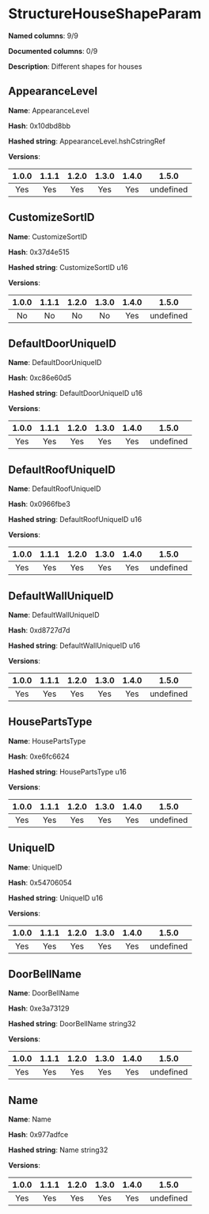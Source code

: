 # StructureHouseShapeParam
**Named columns**: 9/9

**Documented columns**: 0/9

**Description**: Different shapes for houses
## AppearanceLevel

**Name**: AppearanceLevel

**Hash**: 0x10dbd8bb

**Hashed string**: AppearanceLevel.hshCstringRef

**Versions**: 

 | 1.0.0 | 1.1.1 | 1.2.0 | 1.3.0 | 1.4.0 | 1.5.0 |
|:--:|:--:|:--:|:--:|:--:|:--:|
| Yes | Yes | Yes | Yes | Yes | undefined |


## CustomizeSortID

**Name**: CustomizeSortID

**Hash**: 0x37d4e515

**Hashed string**: CustomizeSortID u16

**Versions**: 

 | 1.0.0 | 1.1.1 | 1.2.0 | 1.3.0 | 1.4.0 | 1.5.0 |
|:--:|:--:|:--:|:--:|:--:|:--:|
| No | No | No | No | Yes | undefined |


## DefaultDoorUniqueID

**Name**: DefaultDoorUniqueID

**Hash**: 0xc86e60d5

**Hashed string**: DefaultDoorUniqueID u16

**Versions**: 

 | 1.0.0 | 1.1.1 | 1.2.0 | 1.3.0 | 1.4.0 | 1.5.0 |
|:--:|:--:|:--:|:--:|:--:|:--:|
| Yes | Yes | Yes | Yes | Yes | undefined |


## DefaultRoofUniqueID

**Name**: DefaultRoofUniqueID

**Hash**: 0x0966fbe3

**Hashed string**: DefaultRoofUniqueID u16

**Versions**: 

 | 1.0.0 | 1.1.1 | 1.2.0 | 1.3.0 | 1.4.0 | 1.5.0 |
|:--:|:--:|:--:|:--:|:--:|:--:|
| Yes | Yes | Yes | Yes | Yes | undefined |


## DefaultWallUniqueID

**Name**: DefaultWallUniqueID

**Hash**: 0xd8727d7d

**Hashed string**: DefaultWallUniqueID u16

**Versions**: 

 | 1.0.0 | 1.1.1 | 1.2.0 | 1.3.0 | 1.4.0 | 1.5.0 |
|:--:|:--:|:--:|:--:|:--:|:--:|
| Yes | Yes | Yes | Yes | Yes | undefined |


## HousePartsType

**Name**: HousePartsType

**Hash**: 0xe6fc6624

**Hashed string**: HousePartsType u16

**Versions**: 

 | 1.0.0 | 1.1.1 | 1.2.0 | 1.3.0 | 1.4.0 | 1.5.0 |
|:--:|:--:|:--:|:--:|:--:|:--:|
| Yes | Yes | Yes | Yes | Yes | undefined |


## UniqueID

**Name**: UniqueID

**Hash**: 0x54706054

**Hashed string**: UniqueID u16

**Versions**: 

 | 1.0.0 | 1.1.1 | 1.2.0 | 1.3.0 | 1.4.0 | 1.5.0 |
|:--:|:--:|:--:|:--:|:--:|:--:|
| Yes | Yes | Yes | Yes | Yes | undefined |


## DoorBellName

**Name**: DoorBellName

**Hash**: 0xe3a73129

**Hashed string**: DoorBellName string32

**Versions**: 

 | 1.0.0 | 1.1.1 | 1.2.0 | 1.3.0 | 1.4.0 | 1.5.0 |
|:--:|:--:|:--:|:--:|:--:|:--:|
| Yes | Yes | Yes | Yes | Yes | undefined |


## Name

**Name**: Name

**Hash**: 0x977adfce

**Hashed string**: Name string32

**Versions**: 

 | 1.0.0 | 1.1.1 | 1.2.0 | 1.3.0 | 1.4.0 | 1.5.0 |
|:--:|:--:|:--:|:--:|:--:|:--:|
| Yes | Yes | Yes | Yes | Yes | undefined |


